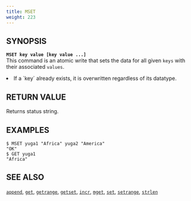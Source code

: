 ```yaml
---
title: MSET
weight: 223
---
```


## SYNOPSIS
<b>`MSET key value [key value ...]`</b><br>
This command is an atomic write that sets the data for all given `keys` with their associated `values`.

<li>If a `key` already exists, it is overwritten regardless of its datatype.</li>

## RETURN VALUE
Returns status string.

## EXAMPLES
```
$ MSET yuga1 "Africa" yuga2 "America"
"OK"
$ GET yuga1
"Africa"
```

## SEE ALSO
[`append`](../append/), [`get`](../get/), [`getrange`](../getrange/), [`getset`](../getset/), [`incr`](../incr/), [`mget`](../mget/), [`set`](../set/), [`setrange`](../setrange/), [`strlen`](../strlen/)